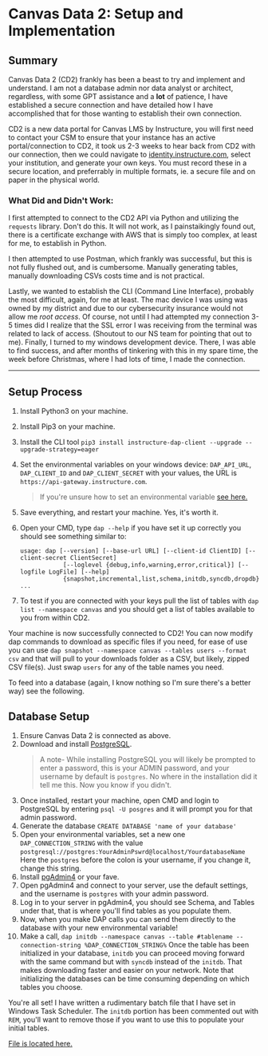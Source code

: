 # Canvas Data 2: Setup and Implementation #
## Summary ##
Canvas Data 2 (CD2) frankly has been a beast to try and implement and understand. I am not a database admin nor data analyst or architect, regardless, with some GPT assistance and a **lot** of patience, I have established a secure connection and have detailed how I have accomplished that for those wanting to establish their own connection. 

CD2 is a new data portal for Canvas LMS by Instructure, you will first need to contact your CSM to ensure that your instance has an active portal/connection to CD2, it took us 2-3 weeks to hear back from CD2 with our connection, then we could navigate to [identity.instructure.com](https://identity.instructure.com), select your institution, and generate your own keys. You must record these in a secure location, and preferrably in multiple formats, ie. a secure file and on paper in the physical world. 

### What Did and Didn't Work: ###
I first attempted to connect to the CD2 API via Python and utilizing the `requests` library. Don't do this. It will not work, as I painstaikingly found out, there is a certificate exchange with AWS that is simply too complex, at least for me, to establish in Python. 

I then attempted to use Postman, which frankly was successful, but this is not fully flushed out, and is cumbersome. Manually generating tables, manually downloading CSVs costs time and is not practical. 

Lastly, we wanted to establish the CLI (Command Line Interface), probably the most difficult, again, for me at least. The mac device I was using was owned by my district and due to our cybersecurity insurance would not allow me *root access*. Of course, not until I had attempted my connection 3-5 times did I realize that the SSL error I was receiving from the terminal was related to lack of access. (Shoutout to our NS team for pointing that out to me). Finally, I turned to my windows development device. There, I was able to find success, and after months of tinkering with this in my spare time, the week before Christmas, where I had lots of time, I made the connection. 

---
## Setup Process ##
1. Install Python3 on your machine. 
2. Install Pip3 on your machine. 
3. Install the CLI tool `pip3 install instructure-dap-client --upgrade --upgrade-strategy=eager`
4. Set the environmental variables on your windows device: `DAP_API_URL`, `DAP_CLIENT_ID` and `DAP_CLIENT_SECRET` with your values, the URL is `https://api-gateway.instructure.com`. 
	>If you're unsure how to set an environmental variable [see here.](http://www.computerhope.com/issues/ch000549.htm)

5. Save everything, and restart your machine. Yes, it's worth it. 
6. Open your CMD, type `dap --help` if you have set it up correctly you should see something similar to:

       usage: dap [--version] [--base-url URL] [--client-id ClientID] [--client-secret ClientSecret]
                   [--loglevel {debug,info,warning,error,critical}] [--logfile LogFile] [--help]
                   {snapshot,incremental,list,schema,initdb,syncdb,dropdb} ...
7. To test if you are connected with your keys pull the list of tables with `dap list --namespace canvas` and you should get a list of tables available to you from within CD2. 

Your machine is now successfully connected to CD2! You can now modify dap commands to download as specific files if you need, for ease of use you can use `dap snapshot --namespace canvas --tables users --format csv` and that will pull to your downloads folder as a CSV, but likely, zipped CSV file(s). Just swap `users` for any of the table names you need. 

To feed into a database (again, I know nothing so I'm sure there's a better way) see the following. 
## Database Setup ##
1. Ensure Canvas Data 2 is connected as above. 
2. Download and install [PostgreSQL](https://www.postgresql.org/download/windows/). 
    > A note- While installing PostgreSQL you will likely be prompted to enter a password, this is your ADMIN password, and your username by default is `postgres`. No where in the installation did it tell me this. Now you know if you didn't. 
3. Once installed, restart your machine, open CMD and login to PostgreSQL by entering `psql -U posgres` and it will prompt you for that admin password. 
4. Generate the database `CREATE DATABASE 'name of your database'`
5. Open your environmental variables, set a new one `DAP_CONNECTION_STRING` with the value `postgresql://postgres:YourAdminPswrd@localhost/YourdatabaseName`  Here the `postgres` before the colon is your username, if you change it, change this string.
6. Install [pgAdmin4](https://www.pgadmin.org/download/) or your fave. 
7. Open pgAdmin4 and connect to your server, use the default settings, and the username is `postgres` with your admin password.
8. Log in to your server in pgAdmin4, you should see Schema, and Tables under that, that is where you'll find tables as you populate them. 
9. Now, when you make DAP calls you can send them directly to the database with your new environmental variable! 
10. Make a call, `dap initdb --namespace canvas --table #tablename --connection-string %DAP_CONNECTION_STRING%` Once the table has been initialized in your database, `initdb` you can proceed moving forward with the same command but with `syncdb` instead of the `initdb`. That makes downloading faster and easier on your network. Note that initializing the databases can be time consuming depending on which tables you choose. 

You're all set! 
I have written a rudimentary batch file that I have set in Windows Task Scheduler. The `initdb` portion has been commented out with `REM`, you'll want to remove those if you want to use this to populate your initial tables. 

[File is located here.](CanvasScripts/CD2_scheduler.bat)
